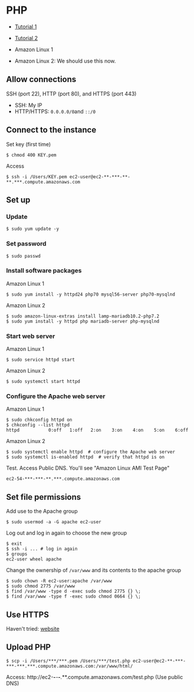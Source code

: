 # PHP
* [Tutorial 1](http://docs.aws.amazon.com/AWSEC2/latest/UserGuide/install-LAMP.html)
* [Tutorial 2](https://docs.aws.amazon.com/AWSEC2/latest/UserGuide/ec2-lamp-amazon-linux-2.html)

* Amazon Linux 1
* Amazon Linux 2: We should use this now.

## Allow connections
SSH (port 22), HTTP (port 80), and HTTPS (port 443)
* SSH: My IP
* HTTP/HTTPS: `0.0.0.0/0`and `::/0`

## Connect to the instance
Set key (first time)
```terminal
$ chmod 400 KEY.pem
```

Access
```terminal
$ ssh -i /Users/KEY.pem ec2-user@ec2-**-***-**-**.***.compute.amazonaws.com
```

## Set up

### Update
```terminal
$ sudo yum update -y
```

### Set password
```terminal
$ sudo passwd
```

### Install software packages
Amazon Linux 1
```terminal
$ sudo yum install -y httpd24 php70 mysql56-server php70-mysqlnd
```
Amazon Linux 2
```terminal
$ sudo amazon-linux-extras install lamp-mariadb10.2-php7.2
$ sudo yum install -y httpd php mariadb-server php-mysqlnd
```

### Start web server
Amazon Linux 1
```terminal
$ sudo service httpd start
```

Amazon Linux 2
```terminal
$ sudo systemctl start httpd
```

### Configure the Apache web server
Amazon Linux 1
```terminal
$ sudo chkconfig httpd on
$ chkconfig --list httpd
httpd           0:off   1:off   2:on    3:on    4:on    5:on    6:off
```

Amazon Linux 2
```terminal
$ sudo systemctl enable httpd  # configure the Apache web server
$ sudo systemctl is-enabled httpd  # verify that httpd is on
```

Test. Access Public DNS. You'll see "Amazon Linux AMI Test Page"
```
ec2-54-***-***-**.***.compute.amazonaws.com
```

## Set file permissions

Add use to the Apache group
```terminal
$ sudo usermod -a -G apache ec2-user
```

Log out and log in again to choose the new group
```terminal
$ exit
$ ssh -i ... # log in again
$ groups
ec2-user wheel apache
```

Change the ownership of `/var/www` and its contents to the apache group
```terminal
$ sudo chown -R ec2-user:apache /var/www
$ sudo chmod 2775 /var/www
$ find /var/www -type d -exec sudo chmod 2775 {} \;
$ find /var/www -type f -exec sudo chmod 0664 {} \;
```

## Use HTTPS
Haven't tried: [website](http://docs.aws.amazon.com/AWSEC2/latest/UserGuide/SSL-on-an-instance.html)

## Upload PHP
```terminal
$ scp -i /Users/***/***.pem /Users/***/test.php ec2-user@ec2-**-***-***-***.***.compute.amazonaws.com:/var/www/html/
```
Access: http://ec2-**-***-***-***.***.compute.amazonaws.com/test.php (Use public DNS)
